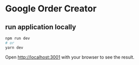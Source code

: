 # Google Order Creator

## run application locally

```bash
npm run dev
# or
yarn dev
```
Open [http://localhost:3001](http://localhost:3001) with your browser to see the result.
